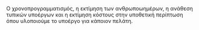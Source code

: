 Ο χρονοπρογραμματισμός, η εκτίμηση των ανθρωποωημέρων, η ανάθεση τυπικών υποέργων και η εκτίμηση κόστους στην υποθετική περίπτωση όπου υλοποιούμε 
το υποέργο για κάποιον πελάτη.
